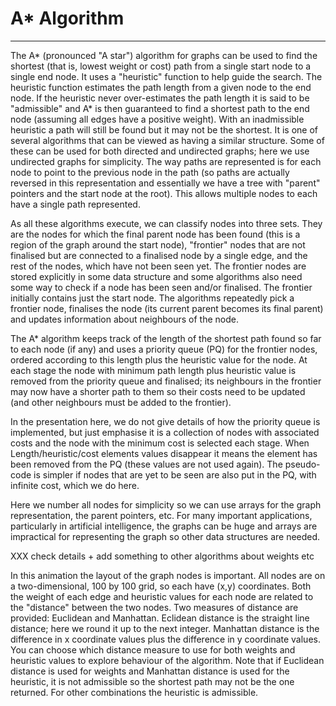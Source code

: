 # A* Algorithm
---
The A* (pronounced "A star") algorithm for graphs can be used to find
the shortest (that is, lowest weight or cost) path from a single start
node to a single end node. It uses a "heuristic" function to help guide
the search.  The heuristic function estimates the path length from a
given node to the end node. If the heuristic never over-estimates the path
length it is said to be "admissible" and A* is then guaranteed to find a
shortest path to the end node (assuming all edges have a positive weight).
With an inadmissible heuristic a path will still be found but it may not
be the shortest.
It is one of several algorithms that can be viewed as having a similar
structure. Some of these can be used for both directed and undirected
graphs; here we use undirected graphs for simplicity.
The way paths are represented is for each node to point to the previous
node in the path (so paths are actually reversed in this representation
and essentially we have a tree with "parent" pointers and the start
node at the root). This allows multiple nodes to each have a single
path represented.

As all these algorithms execute, we can classify nodes into three sets.
They are the nodes for which the final parent node has been found (this
is a region of the graph around the start node), "frontier" nodes that
are not finalised but are connected to a finalised node by a single edge,
and the rest of the nodes, which have not been seen yet. The frontier
nodes are stored explicitly in some data structure and some algorithms
also need some way to check if a node has been seen and/or finalised.  The
frontier initially contains just the start node. The algorithms repeatedly
pick a frontier node, finalises the node (its current parent becomes
its final parent) and updates information about neighbours of the node.


The A* algorithm keeps track of the length of the shortest path found so
far to each node (if any) and uses a priority queue (PQ) for the frontier
nodes, ordered according to this length plus the heuristic value for
the node.  At each stage the node with minimum path length plus heuristic
value is removed from the priority queue and finalised; its neighbours
in the frontier may now have a shorter path to them so their costs need
to be updated (and other neighbours must be added to the frontier).

In the presentation here, we do not give details of how the priority
queue is implemented, but just emphasise it is a collection of nodes
with associated costs and the node with the minimum cost is selected each
stage. When Length/heuristic/cost elements values disappear it
means the element has been removed from the PQ (these values
are not used again).  The pseudo-code is simpler if nodes that are yet
to be seen are also put in the PQ, with infinite cost, which we do here.

Here we number all nodes for simplicity so we can use arrays for the
graph representation, the parent pointers, etc.  For many important
applications, particularly in artificial intelligence, the graphs can
be huge and arrays are impractical for representing the graph so other
data structures are needed.

XXX check details + add something to other algorithms about weights etc

In this animation the layout of the graph nodes is important. All
nodes are on a two-dimensional, 100 by 100 grid, so each have (x,y)
coordinates.  Both the weight of each edge and heuristic values for each
node are related to the "distance" between the two nodes.  Two measures
of distance are provided: Euclidean and Manhattan.  Eclidean distance
is the straight line distance; here we round it up to the next integer.
Manhattan distance is the difference in x coordinate values plus the
difference in y coordinate values.  You can choose which distance measure
to use for both weights and heuristic values to explore behaviour of the
algorithm. Note that if Euclidean distance is used for weights and
Manhattan distance is used for the heuristic, it is not admissible so
the shortest path may not be the one returned. For other combinations
the heuristic is admissible.